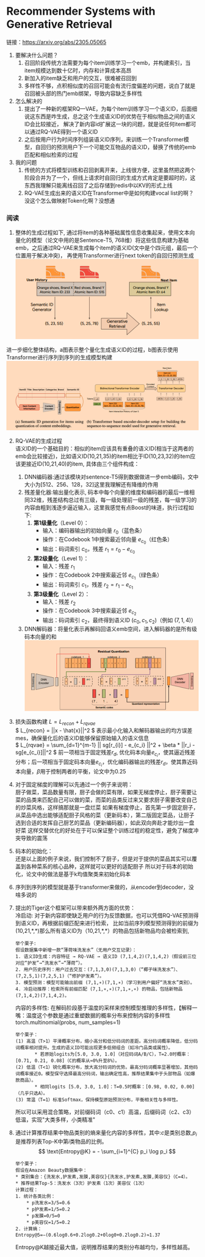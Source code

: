 # Recommender Systems with Generative Retrieval  

链接：https://arxiv.org/abs/2305.05065

1. 要解决什么问题？ 
   1. 召回阶段传统方法需要为每个item训练学习一个emb，并构建索引，当item规模达到数十亿时，内存和计算成本高昂  
   2. 新加入的item缺乏和用户的交互，很难被召回到
   3. 多样性不够，点积相似度的召回可能会有流行度偏差的问题，说白了就是召回被头部的热门emb绑架，导致内容缺乏多样性
2. 怎么解决的
   1. 提出了一种新的框架RQ—VAE，为每个item训练学习一个语义ID，后面细说这东西是咋生成，总之这个生成语义ID的优势在于相似物品之间的语义ID会比较接近，
   解决了新内容id扩展这一块的问题，就是说任何item都可以通过RQ-VAE得到一个语义ID
   2. 之后按用户行为时间序列组装语义ID序列，来训练一个Transformer模型，自回归的预测用户下一个可能交互物品的语义ID，替换了传统的emb匹配和相似检索的过程
3. 我的问题
   1. 传统的方式将模型训练和召回剥离开来，上线很方便，这里虽然把这两个阶段合并为了一个，但线上请求时自回归的生成方式肯定是要超时的，这东西我理解只能离线召回了之后存储到redis中以KV的形式上线
   2. RQ-VAE生成出来的语义ID在Transformer中是如何构建vocal list的啊？没这个怎么做映射Token化啊？没想通

### 阅读
1. 整体的生成过程如下, 通过将item的各种基础属性信息收集起来，使用文本向量化的模型（论文中用的是Sentence-T5, 768维）将这些信息构建为基础emb，之后通过RQ-VAE来生成每个item的语义ID(文中是个四元组，最后一个位置用于解决冲突)，
再使用Transformer进行next token的自回归预测生成  
![img.png](../pic/recall_0703_img1.png)     


进一步细化整体结构，a图表示整个量化生成语义ID的过程，b图表示使用Transformer进行序列到序列的生成模型构建
![img.png](../pic/recall_0703_img2.png)

2. RQ-VAE的生成过程  
语义ID的一个基础目的：相似的item应该具有重叠的语义ID(相当于这两者的emb会比较接近)，比如语义ID(10,21,35)的item相比于ID(10,23,32)的item应该更接近ID(10,21,40)的item,
具体由三个组件构成：  
   1. DNN编码器:通过该模块对sentence-T5得到数据做进一步emb编码，文中大小为[512、256、128，32]这里我理解还有降维的作用  
   2. 残差量化器:输出量化表示, 码本中每个向量的维度和编码器的最后一维相同32维，残差结构总过有三级，每一级处理前一级的残差，每一级学习的内容由粗到浅逐步逼近输入，这里我感觉有点Boost的味道，执行过程如下:
      1. **第1级量化**（Level 0）：
         - 输入：编码器输出的初始向量 $r_0$（蓝色条）
         - 操作：在Codebook 1中搜索最近邻向量 $e_{c_0}$（红色条）
         - 输出：码词索引 $c_0$，残差 $r_1 = r_0 - e_{c_0}$
      2. **第2级量化**（Level 1）：
         - 输入：残差 $r_1$
         - 操作：在Codebook 2中搜索最近邻 $e_{c_1}$（绿色条）
         - 输出：码词索引 $c_1$，残差 $r_2 = r_1 - e_{c_1}$
      3. **第3级量化**（Level 2）：
         - 输入：残差 $r_2$
         - 操作：在Codebook 3中搜索最近邻 $e_{c_2}$
         - 输出：码词索引 $c_2$，最终得到语义ID $(c_0, c_1, c_2)$（例如 $(7, 1, 4)$）
   3. DNN解码器：将量化表示再解码回语义emb空间，进入解码器的是所有级码本向量的和
         ![img.png](../pic/recall_0703_img3.png)
   

3. 损失函数构建 $L = L_{recon} + L_{rqvae}$  
$ L_{recon} = ||x - \hat{x}||^2 $ 表示最小化输入和解码器输出的均方误差mes，确保量化后的语义ID能够保留原始输入的语义信息  
$ L_{rqvae} = \sum_{d=1}^{m-1} || sg[r_{i}] - e_{c_i} ||^2 + \beta * ||r_i - sg[e_{c_i}]||^2 $ 前一项相当于固定残差$r_d$, 优化码本向量$e_{c_i}$，使其逼近残差分布；后一项相当于固定码本向量$e_{c_i}$，优化编码器输出的残差$r_d$，使其靠近码本向量，$\beta$用于控制两者的平衡，论文中为0.25


4. 对于固定梯度的理解可以先通过一个例子来说明：  
   厨子做菜，菜品数量有限，厨子会做的菜有限，如果无梯度停止，厨子需要让菜的品类来匹配自己可以做的菜，而菜的品类反过来又要求厨子需要改变自己的炒菜风格，这样搞那就是一盘烂菜
   如果有梯度停止，首先第一步固定厨子，从菜品中选出能够适配厨子风格的菜（更新码本），第二版固定菜品，让厨子选到合适的发挥自己厨艺的菜品（更新编码器），如此双向奔赴才能炒出一盘好菜
   这样交替优化的好处在于可以保证整个训练过程的稳定性，避免了梯度冲突导致的震荡


5. 码本的初始化：  
   还是以上面的例子来说，我们控制不了厨子，但是对于提供的菜品其实可以覆盖到各种菜系的核心品种，这样就可以更好的适配厨子
   所以对于码本的初始化，论文中的做法是基于k均值聚类来初始化码本


6. 序列到序列的模型就是基于transformer来做的，从encoder到decoder，没啥多说的


7. 提出的Tiger这个框架可以带来额外两方面的优势：  
   冷启动: 对于新内容即使缺乏用户的行为反馈数据，也可以凭借RQ-VAE预测得到语义ID，再根据前缀匹配来进行检索，
   比如当前序列模型预测得到的前缀为(10,21,\*,\*)那么所有语义ID为（10,21,\*,\*）的物品包括新物品均会被检索到, 
   ```
   举个栗子: 
   假设数据集中新增一款“薄荷味洗发水”（无用户交互记录）：
   1. 语义ID生成：内容特征 → RQ-VAE → 语义ID (7,1,4,2)(7,1,4,2)（假设前三位对应“护发”→“洗发水”→“薄荷”）。
   2. 用户历史序列：用户过去交互：(7,1,3,0)(7,1,3,0)（“椰子味洗发水”）、(7,2,5,1)(7,2,5,1)（“修护护发素”）。
   3. 模型预测：模型可能输出前缀 (7,1,∗)(7,1,∗)（学习到用户偏好“洗发水”类别）。
   4. 冷启动推荐：检索所有前缀匹配 (7,1,∗,∗)(7,1,∗,∗) 的物品，包括新物品 (7,1,4,2)(7,1,4,2)。
      ```

   内容的多样性:
   在解码阶段基于温度的采样来控制模型推理的多样性，【解释一嘴：温度这个参数是通过重塑数据的概率分布来控制内容的多样性 torch.multinomial(probs, num_samples=1)
   ```
   举个栗子：
   (1) 高温（T>1）平滑概率分布，缩小高分和低分码词的差距。高分码词概率降低，低分码词概率相对提升。生成的语义ID可能出现更多低频组合（如冷门品类或属性）。
          * 若原始logits为[5.0, 3.0, 1.0]（对应码词A/B/C），T=2.0时概率：[0.71, 0.21, 0.08]（C的概率从≈0%升至8%）。
   (2) 低温（T<1）锐化概率分布，放大高分码词的优势。最高分码词概率显著增加，其他码词概率接近0。模型保守选择最高分码词，输出确定性高，推荐结果集中于头部物品（如爆款商品）。
          * 相同logits [5.0, 3.0, 1.0]：T=0.5时概率：[0.98, 0.02, 0.00]（几乎只选A）。
   (3) 常温（T=1）标准Softmax，保持模型原始预测分布，平衡相关性与多样性。
      ```
   所以可以采用混合策略，对前缀码词（c0、c1）高温，后缀码词（c2、c3）低温，实现"大类多样，小类精准"


8. 通过计算推荐结果中物品类别的熵来量化内容的多样性，其中:$c$是类别总数,$p_i$是推荐列表Top-K中第$i$类物品的比例。
$$
\text{Entropy@K} = - \sum_{i=1}^{C} p_i \log p_i
$$
   ```
   举个栗子：
   假设在Amazon Beauty数据集中：
   * 类别集合：{洗发水,护发素,发膜,美容仪}{洗发水,护发素,发膜,美容仪}（C=4）。
   * 推荐结果Top-5：洗发水（3次）护发素（1次）美容仪（1次）
   计算过程：
   1. 统计各类比例：
       * p洗发水=3/5=0.6
       * p护发素=1/5=0.2
       * p发膜=0/5=0
       * p美容仪=1/5=0.2
   2. 计算熵：
   Entropy@5=−(0.6log0.6+0.2log0.2+0log0+0.2log0.2)≈1.37
   ```
   Entropy@K越接近最大值，说明推荐结果的类别分布越均匀，多样性越高。